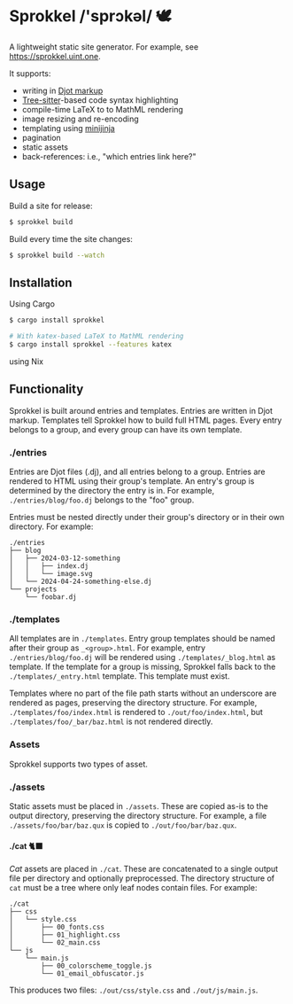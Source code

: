 # Sprokkel /'sprɔkəl/ 🕊️

A lightweight static site generator. For example, see
<https://sprokkel.uint.one>.

It supports:

- writing in [Djot markup](https://github.com/jgm/djot)
- [Tree-sitter](https://github.com/tree-sitter/tree-sitter)-based code syntax
  highlighting
- compile-time LaTeX to to MathML rendering
- image resizing and re-encoding
- templating using [minijinja](https://github.com/mitsuhiko/minijinja)
- pagination
- static assets
- back-references: i.e., "which entries link here?"

## Usage

Build a site for release:

```bash
$ sprokkel build
```

Build every time the site changes:

```bash
$ sprokkel build --watch
```

## Installation

Using Cargo

```bash
$ cargo install sprokkel

# With katex-based LaTeX to MathML rendering
$ cargo install sprokkel --features katex
```

using Nix

## Functionality

Sprokkel is built around entries and templates. Entries are written in Djot
markup. Templates tell Sprokkel how to build full HTML pages. Every entry
belongs to a group, and every group can have its own template.

### ./entries

Entries are Djot files (.dj), and all entries belong to a group. Entries are
rendered to HTML using their group's template. An entry's group is determined
by the directory the entry is in. For example, `./entries/blog/foo.dj` belongs
to the "foo" group.

Entries must be nested directly under their group's directory or in their own
directory. For example:

```
./entries
├── blog
│   ├── 2024-03-12-something
│   │   ├── index.dj
│   │   └── image.svg
│   └── 2024-04-24-something-else.dj
└── projects
    └── foobar.dj
```


### ./templates

All templates are in `./templates`. Entry group templates should be named after
their group as `_<group>.html`. For example, entry `./entries/blog/foo.dj` will
be rendered using `./templates/_blog.html` as template. If the template for a
group is missing, Sprokkel falls back to the `./templates/_entry.html`
template. This template must exist.

Templates where no part of the file path starts without an underscore are
rendered as pages, preserving the directory structure. For example,
`./templates/foo/index.html` is rendered to `./out/foo/index.html`, but
`./templates/foo/_bar/baz.html` is not rendered directly.

### Assets

Sprokkel supports two types of asset.

### ./assets

Static assets must be placed in `./assets`. These are copied as-is to the
output directory, preserving the directory structure. For example, a file
`./assets/foo/bar/baz.qux` is copied to `./out/foo/bar/baz.qux`.

#### ./cat 🐈‍⬛

_Cat_ assets are placed in `./cat`. These are concatenated to a single output
file per directory and optionally preprocessed. The directory structure of
`cat` must be a tree where only leaf nodes contain files. For example:

```
./cat
├── css
│   └── style.css
│       ├── 00_fonts.css
│       ├── 01_highlight.css
│       └── 02_main.css
└── js
    └── main.js
        ├── 00_colorscheme_toggle.js
        └── 01_email_obfuscator.js
```

This produces two files: `./out/css/style.css` and `./out/js/main.js`.

